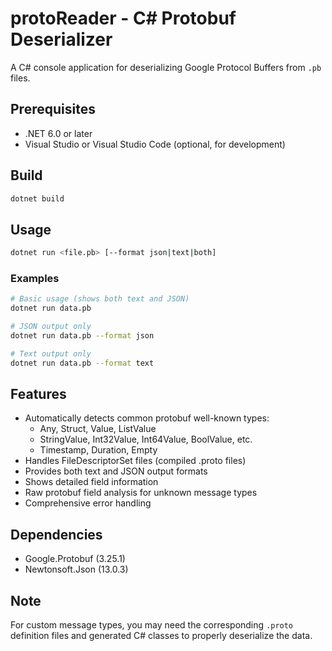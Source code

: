 # protoReader - C# Protobuf Deserializer

A C# console application for deserializing Google Protocol Buffers from `.pb` files.

## Prerequisites

- .NET 6.0 or later
- Visual Studio or Visual Studio Code (optional, for development)

## Build

```bash
dotnet build
```

## Usage

```bash
dotnet run <file.pb> [--format json|text|both]
```

### Examples

```bash
# Basic usage (shows both text and JSON)
dotnet run data.pb

# JSON output only
dotnet run data.pb --format json

# Text output only
dotnet run data.pb --format text
```

## Features

- Automatically detects common protobuf well-known types:
  - Any, Struct, Value, ListValue
  - StringValue, Int32Value, Int64Value, BoolValue, etc.
  - Timestamp, Duration, Empty
- Handles FileDescriptorSet files (compiled .proto files)
- Provides both text and JSON output formats
- Shows detailed field information
- Raw protobuf field analysis for unknown message types
- Comprehensive error handling

## Dependencies

- Google.Protobuf (3.25.1)
- Newtonsoft.Json (13.0.3)

## Note

For custom message types, you may need the corresponding `.proto` definition files and generated C# classes to properly deserialize the data.